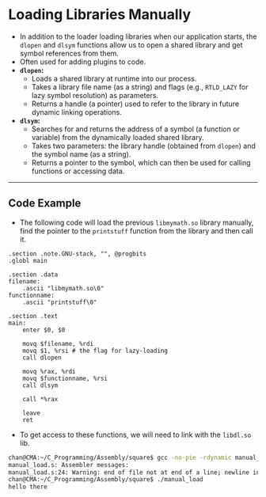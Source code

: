 # Loading Libraries Manually 

- In addition to the loader loading libraries when our application starts, the `dlopen` and `dlsym` functions allow us to open a shared library and get symbol references from them.
- Often used for adding plugins to code.
- **`dlopen`:**
  - Loads a shared library at runtime into our process.
  - Takes a library file name (as a string) and flags (e.g., `RTLD_LAZY` for lazy symbol resolution) as parameters.
  - Returns a handle (a pointer) used to refer to the library in future dynamic linking operations.
- **`dlsym`:**
  - Searches for and returns the address of a symbol (a function or variable) from the dynamically loaded shared library.
  - Takes two parameters: the library handle (obtained from `dlopen`) and the symbol name (as a string).
  - Returns a pointer to the symbol, which can then be used for calling functions or accessing data.

---

## Code Example

- The following code will load the previous `libmymath.so` library manually, find the pointer to the `printstuff` function from the library and then call it.

```assembly
.section .note.GNU-stack, "", @progbits
.globl main 

.section .data 
filename: 
    .ascii "libmymath.so\0"
functionname: 
    .ascii "printstuff\0"

.section .text 
main: 
    enter $0, $0

    movq $filename, %rdi 
    movq $1, %rsi # the flag for lazy-loading 
    call dlopen 

    movq %rax, %rdi 
    movq $functionname, %rsi 
    call dlsym 

    call *%rax 

    leave 
    ret 
```

- To get access to these functions, we will need to link with the `libdl.so` lib. 

```sh
chan@CMA:~/C_Programming/Assembly/square$ gcc -no-pie -rdynamic manual_load.s -ldl -o manual_load
manual_load.s: Assembler messages:
manual_load.s:24: Warning: end of file not at end of a line; newline inserted
chan@CMA:~/C_Programming/Assembly/square$ ./manual_load
hello there
```

